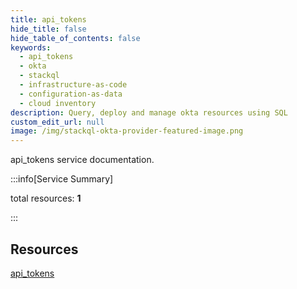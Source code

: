 ```yaml
---
title: api_tokens
hide_title: false
hide_table_of_contents: false
keywords:
  - api_tokens
  - okta
  - stackql
  - infrastructure-as-code
  - configuration-as-data
  - cloud inventory
description: Query, deploy and manage okta resources using SQL
custom_edit_url: null
image: /img/stackql-okta-provider-featured-image.png
---
```


api_tokens service documentation.

:::info[Service Summary]

total resources: __1__  

:::

## Resources
<div class="row">
<div class="providerDocColumn">
<a href="/services/api_tokens/api_tokens/">api_tokens</a>
</div>
<div class="providerDocColumn">

</div>
</div>